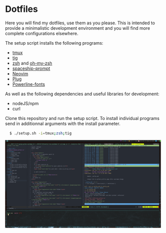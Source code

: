 # Dotfiles

Here you will find my dotfiles, use them as you please. This is intended to provide a minimalistic development environment and you will find more complete configurations elsewhere.

The setup script installs the following programs:

* [tmux](https://github.com/tmux/tmux)
* [tig](https://github.com/jonas/tig)
* [zsh](www.zsh.org) and [oh-my-zsh](https://github.com/robbyrussell/oh-my-zsh)
* [spaceship-prompt](https://github.com/denysdovhan/spaceship-prompt)
* [Neovim](https://github.com/neovim/neovim)
* [Plug](https://github.com/junegunn/vim-plug)
* [Powerline-fonts](https://github.com/powerline/fonts)

As well as the following dependencies and useful libraries for development:

* nodeJS/npm
* curl

Clone this repository and run the setup script. To install individual programs send in additionnal arguments with the install parameter.

``` bash
  $ ./setup.sh -i=tmux;zsh;tig
```
![](show.png)


